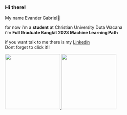 ### Hi there!
My name Evander Gabriel👋

for now i'm a **student** at Christian University Duta Wacana  
i'm **Full Graduate Bangkit 2023 Machine Learning Path**  

if you want talk to me there is my [Linkedin](https://www.linkedin.com/in/ev-gb)  
Dont forget to click it!!

<p align="left">
<a href="https://github.com/evangab123">
  <img height="180em" src="https://github-readme-stats-eight-theta.vercel.app/api?username=evangab123&show_icons=true&theme=algolia&include_all_commits=true&count_private=true"/>
  <img height="180em" src="https://github-readme-stats-eight-theta.vercel.app/api/top-langs/?username=evangab123&layout=compact&langs_count=8&theme=algolia"/>
</a>
</p>
<!--
**evangab123/evangab123** is a ✨ _special_ ✨ repository because its `README.md` (this file) appears on your GitHub profile.

Here are some ideas to get you started:

- 🔭 I’m currently working on ...
- 🌱 I’m currently learning ...
- 👯 I’m looking to collaborate on ...
- 🤔 I’m looking for help with ...
- 💬 Ask me about ...
- 📫 How to reach me: ...
- 😄 Pronouns: ...
- ⚡ Fun fact: ...
-->
